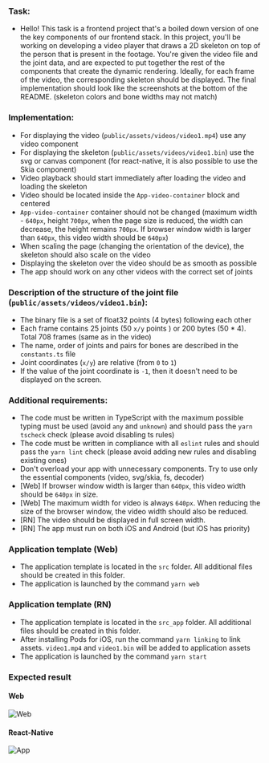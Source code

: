 ### Task:
- Hello! This task is a frontend project that's a boiled down version of one the key components of our frontend stack. In this project, you'll be working on developing a video player that draws a 2D skeleton on top of the person that is present in the footage. You're given the video file and the joint data, and are expected to put together the rest of the components that create the dynamic rendering. Ideally, for each frame of the video, the corresponding skeleton should be displayed. The final implementation should look like the screenshots at the bottom of the README. (skeleton colors and bone widths may not match)

### Implementation:
- For displaying the video (`public/assets/videos/video1.mp4`) use any video component
- For displaying the skeleton (`public/assets/videos/video1.bin`) use the svg or canvas component (for react-native, it is also possible to use the Skia component)
- Video playback should start immediately after loading the video and loading the skeleton
- Video should be located inside the `App-video-container` block and centered
- `App-video-container` container should not be changed (maximum width - `640px`, height `700px`, when the page size is reduced, the width can decrease, the height remains `700px`. If browser window width is larger than `640px`, this video width should be `640px`)
- When scaling the page (changing the orientation of the device), the skeleton should also scale on the video
- Displaying the skeleton over the video should be as smooth as possible
- The app should work on any other videos with the correct set of joints

### Description of the structure of the joint file (`public/assets/videos/video1.bin`):
- The binary file is a set of float32 points (4 bytes) following each other
- Each frame contains 25 joints (50 `x/y` points ) or 200 bytes (50 * 4). Total 708 frames (same as in the video)
- The name, order of joints and pairs for bones are described in the `constants.ts` file
- Joint coordinates (`x/y`) are relative (from `0` to `1`)
- If the value of the joint coordinate is `-1`, then it doesn't need to be displayed on the screen.

### Additional requirements:
- The code must be written in TypeScript with the maximum possible typing must be used (avoid `any` and `unknown`) and should pass the `yarn tscheck` check (please avoid disabling ts rules)
- The code must be written in compliance with all `eslint` rules and should pass the `yarn lint` check (please avoid adding new rules and disabling existing ones)
- Don't overload your app with unnecessary components. Try to use only the essential components (video, svg/skia, fs, decoder)
- [Web] If browser window width is larger than `640px`, this video width should be `640px` in size.
- [Web] The maximum width for video is always `640px`. When reducing the size of the browser window, the video width should also be reduced.
- [RN] The video should be displayed in full screen width.
- [RN] The app must run on both iOS and Android (but iOS has priority)

### Application template (Web)
- The application template is located in the `src` folder. All additional files should be created in this folder.
- The application is launched by the command `yarn web`

### Application template (RN)
- The application template is located in the `src_app` folder. All additional files should be created in this folder.
- After installing Pods for iOS, run the command `yarn linking` to link assets. `video1.mp4` and `video1.bin` will be added to application assets
- The application is launched by the command `yarn start`

### Expected result
#### Web
![Web](https://gitlab.com/united_developers/tumeke-task-carolina/-/raw/main/web.jpg?ref_type=heads)
#### React-Native
![App](https://gitlab.com/united_developers/tumeke-task-carolina/-/raw/main/app.jpg?ref_type=heads)
